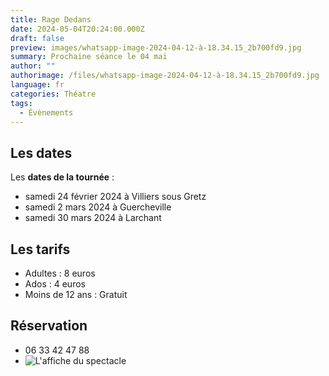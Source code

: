 ```yaml
---
title: Rage Dedans
date: 2024-05-04T20:24:00.000Z
draft: false
preview: images/whatsapp-image-2024-04-12-à-18.34.15_2b700fd9.jpg
summary: Prochaine séance le 04 mai
author: ""
authorimage: /files/whatsapp-image-2024-04-12-à-18.34.15_2b700fd9.jpg
language: fr
categories: Théatre
tags:
  - Évènements
---
```

## Les dates

Les **dates de la tournée** :

* samedi 24 février 2024 à Villiers sous Gretz
* samedi 2 mars 2024 à Guercheville
* samedi 30 mars 2024 à Larchant

## Les tarifs

* Adultes : 8 euros
* Ados : 4 euros
* Moins de 12 ans : Gratuit

## Réservation

* 06 33 42 47 88
* ![](/files/whatsapp-image-2024-04-12-à-18.34.15_2b700fd9.jpg "L'affiche du spectacle")
